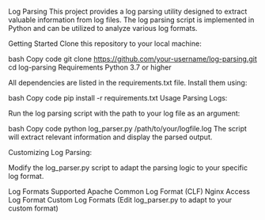 Log Parsing
This project provides a log parsing utility designed to extract valuable information from log files. The log parsing script is implemented in Python and can be utilized to analyze various log formats.

Getting Started
Clone this repository to your local machine:

bash
Copy code
git clone https://github.com/your-username/log-parsing.git
cd log-parsing
Requirements
Python 3.7 or higher

All dependencies are listed in the requirements.txt file. Install them using:

bash
Copy code
pip install -r requirements.txt
Usage
Parsing Logs:

Run the log parsing script with the path to your log file as an argument:

bash
Copy code
python log_parser.py /path/to/your/logfile.log
The script will extract relevant information and display the parsed output.

Customizing Log Parsing:

Modify the log_parser.py script to adapt the parsing logic to your specific log format.

Log Formats Supported
Apache Common Log Format (CLF)
Nginx Access Log Format
Custom Log Formats (Edit log_parser.py to adapt to your custom format)

